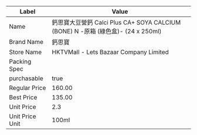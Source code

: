 | Label           | Value                                                                 |
| --------------- | --------------------------------------------------------------------- |
| Name            | 鈣思寶大豆營鈣 Calci Plus CA+ SOYA CALCIUM (BONE) N -原箱 (綠色盒)-  (24 x 250ml) |
| Brand Name      | 鈣思寶                                                                   |
| Store Name      | HKTVMall - Lets Bazaar Company Limited                                |
| Packing Spec    |                                                                       |
| purchasable     | true                                                                  |
| Regular Price   | 160.00                                                                |
| Best Price      | 135.00                                                                |
| Unit Price      | 2.3                                                                   |
| Unit Price Unit | 100ml                                                                 |
